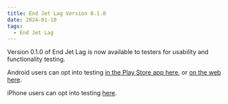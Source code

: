 ```yaml
---
title: End Jet Lag Version 0.1.0
date: 2024-01-10
tags:
  - End Jet Lag
---
```


Version 0.1.0 of End Jet Lag is now available to testers for usability and functionality testing.

Android users can opt into testing [in the Play Store app here](https://play.google.com/store/apps/details?id=au.com.jetlagguy.jetlag_guyde), or [on the web here](https://play.google.com/apps/testing/au.com.jetlagguy.jetlag_guyde).

iPhone users can opt into testing [here](https://testflight.apple.com/join/YXixDWej).
